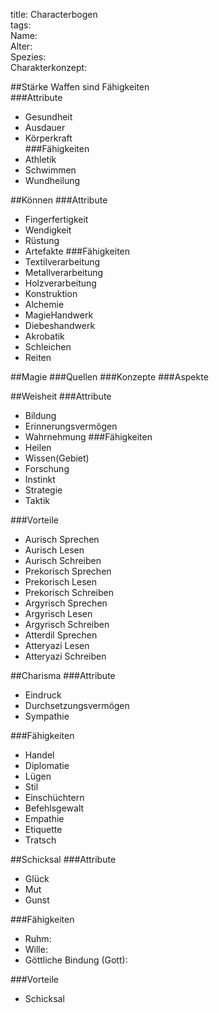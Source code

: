 title: Characterbogen  
tags:   
Name:  
Alter:  
Spezies:  
Charakterkonzept:  

##Stärke
Waffen sind Fähigkeiten  
###Attribute
* Gesundheit  
* Ausdauer  
* Körperkraft  
###Fähigkeiten	
* Athletik
* Schwimmen
* Wundheilung




##Können
###Attribute
* Fingerfertigkeit
* Wendigkeit
* Rüstung
* Artefakte
###Fähigkeiten
* Textilverarbeitung	
* Metallverarbeitung
* Holzverarbeitung
* Konstruktion
* Alchemie
* MagieHandwerk
* Diebeshandwerk
* Akrobatik
* Schleichen
* Reiten

##Magie
###Quellen
###Konzepte
###Aspekte

##Weisheit
###Attribute
* Bildung
* Erinnerungsvermögen
* Wahrnehmung
###Fähigkeiten
* Heilen
* Wissen(Gebiet)
* Forschung
* Instinkt
* Strategie
* Taktik

###Vorteile
* Aurisch Sprechen
* Aurisch Lesen
* Aurisch Schreiben
* Prekorisch Sprechen
* Prekorisch Lesen
* Prekorisch Schreiben
* Argyrisch Sprechen
* Argyrisch Lesen
* Argyrisch Schreiben
* Atterdil Sprechen
* Atteryazi Lesen
* Atteryazi Schreiben

	
##Charisma
###Attribute
* Eindruck
* Durchsetzungsvermögen
* Sympathie

###Fähigkeiten
* Handel
* Diplomatie
* Lügen
* Stil
* Einschüchtern
* Befehlsgewalt
* Empathie
* Etiquette
* Tratsch

##Schicksal
###Attribute
* Glück
* Mut
* Gunst

###Fähigkeiten
* Ruhm:
* Wille:
* Göttliche Bindung (Gott):

###Vorteile
* Schicksal
